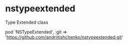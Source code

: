 nstypeextended
==============

Type Extended class


pod 'NSTypeExtended', :git => 'https://github.com/andriitishchenko/nstypeextended.git'